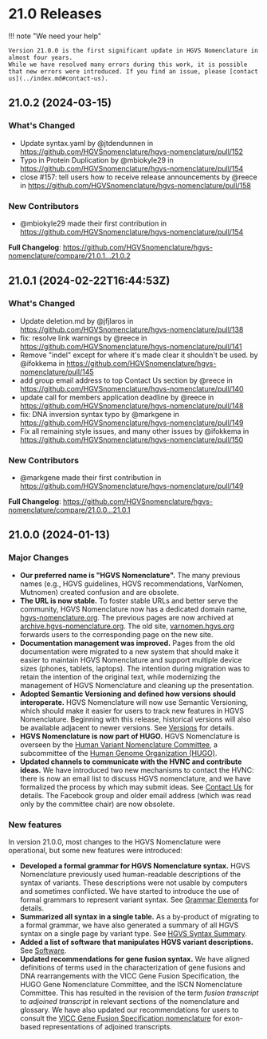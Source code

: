 # 21.0 Releases

!!! note "We need your help"

    Version 21.0.0 is the first significant update in HGVS Nomenclature in almost four years.
    While we have resolved many errors during this work, it is possible that new errors were introduced. If you find an issue, please [contact us](../index.md#contact-us).


## 21.0.2 (2024-03-15)

### What's Changed
* Update syntax.yaml by @jtdendunnen in https://github.com/HGVSnomenclature/hgvs-nomenclature/pull/152
* Typo in Protein Duplication by @mbiokyle29 in https://github.com/HGVSnomenclature/hgvs-nomenclature/pull/154
* close #157: tell users how to receive release announcements by @reece in https://github.com/HGVSnomenclature/hgvs-nomenclature/pull/158

### New Contributors
* @mbiokyle29 made their first contribution in https://github.com/HGVSnomenclature/hgvs-nomenclature/pull/154

**Full Changelog**: https://github.com/HGVSnomenclature/hgvs-nomenclature/compare/21.0.1...21.0.2

## 21.0.1 (2024-02-22T16:44:53Z)

### What's Changed
* Update deletion.md by @jfjlaros in https://github.com/HGVSnomenclature/hgvs-nomenclature/pull/138
* fix: resolve link warnings by @reece in https://github.com/HGVSnomenclature/hgvs-nomenclature/pull/141
* Remove "indel" except for where it's made clear it shouldn't be used. by @ifokkema in https://github.com/HGVSnomenclature/hgvs-nomenclature/pull/145
* add group email address to top Contact Us section by @reece in https://github.com/HGVSnomenclature/hgvs-nomenclature/pull/140
* update call for members application deadline by @reece in https://github.com/HGVSnomenclature/hgvs-nomenclature/pull/148
* fix: DNA inversion syntax typo by @markgene in https://github.com/HGVSnomenclature/hgvs-nomenclature/pull/149
* Fix all remaining style issues, and many other issues by @ifokkema in https://github.com/HGVSnomenclature/hgvs-nomenclature/pull/150

### New Contributors
* @markgene made their first contribution in https://github.com/HGVSnomenclature/hgvs-nomenclature/pull/149

**Full Changelog**: https://github.com/HGVSnomenclature/hgvs-nomenclature/compare/21.0.0...21.0.1

## 21.0.0 (2024-01-13)

### Major Changes

- **Our preferred name is "HGVS Nomenclature".**
  The many previous names (e.g., HGVS guidelines, HGVS recommendations, VarNomen, Mutnomen) created confusion and are obsolete.
- **The URL is now stable.**
  To foster stable URLs and better serve the community, HGVS Nomenclature now has a dedicated domain name, [hgvs-nomenclature.org](https://hgvs-nomenclature.org/).
  The previous pages are now archived at [archive.hgvs-nomenclature.org](https://archive.hgvs-nomenclature.org/).
  The old site, [varnomen.hgvs.org](https://varnomen.hgvs.org/) forwards users to the corresponding page on the new site.
- **Documentation management was improved.**
  Pages from the old documentation were migrated to a new system that should make it easier to maintain HGVS Nomenclature and support multiple device sizes (phones, tablets, laptops).
  The intention during migration was to retain the intention of the original text, while modernizing the management of HGVS Nomenclature and cleaning up the presentation.
- **Adopted Semantic Versioning and defined how versions should interoperate.**
  HGVS Nomenclature will now use Semantic Versioning, which should make it easier for users to track new features in HGVS Nomenclature.
  Beginning with this release, historical versions will also be available adjacent to newer versions.
  See [Versions](index.md) for details.
- **HGVS Nomenclature is now part of HUGO.**
  HGVS Nomenclature is overseen by the [Human Variant Nomenclature Committee](../hvnc.md), a subcommittee of the [Human Genome Organization (HUGO)](https://www.hugo-international.org/).
- **Updated channels to communicate with the HVNC and contribute ideas.**
  We have introduced two new mechanisms to contact the HVNC: there is now an email list to discuss HGVS nomenclature, and we have formalized the process by which may submit ideas.
  See [Contact Us](../index.md#contact-us) for details.
  The Facebook group and older email address (which was read only by the committee chair) are now obsolete.

### New features

In version 21.0.0, most changes to the HGVS Nomenclature were operational, but some new features were introduced:

- **Developed a formal grammar for HGVS Nomenclature syntax.**
  HGVS Nomenclature previously used human-readable descriptions of the syntax of variants.
  These descriptions were not usable by computers and sometimes conflicted.
  We have started to introduce the use of formal grammars to represent variant syntax.
  See [Grammar Elements](../recommendations/grammar.md) for details.
- **Summarized all syntax in a single table.**
  As a by-product of migrating to a formal grammar, we have also generated a summary of all HGVS syntax on a single page by variant type.
  See [HGVS Syntax Summary](../recommendations/summary.md).
- **Added a list of software that manipulates HGVS variant descriptions.**
  See [Software](../software.md).
- **Updated recommendations for gene fusion syntax.**
  We have aligned definitions of terms used in the characterization of gene fusions and DNA rearrangements with the VICC Gene Fusion Specification, the HUGO Gene Nomenclature Committee, and the ISCN Nomenclature Committee.
  This has resulted in the revision of the term _fusion transcript_ to _adjoined transcript_ in relevant sections of the nomenclature and glossary.
  We have also updated our recommendations for users to consult the [VICC Gene Fusion Specification nomenclature](https://fusions.cancervariants.org/en/latest/nomenclature.html) for exon-based representations of adjoined transcripts.
